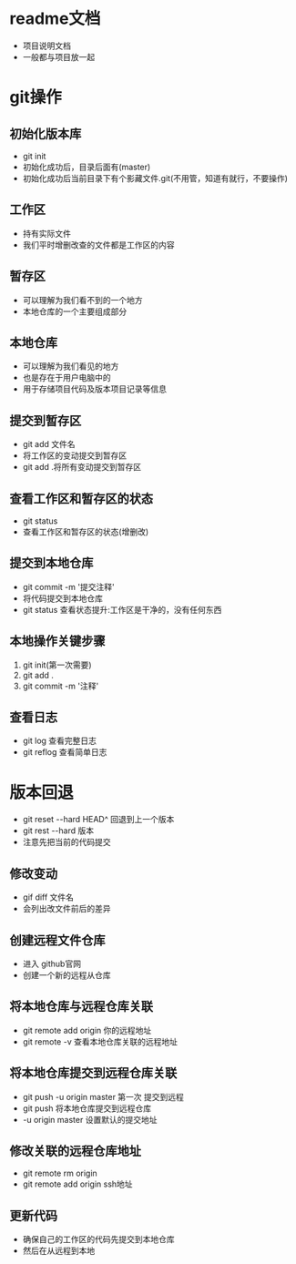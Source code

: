 # readme文档
- 项目说明文档
- 一般都与项目放一起

# git操作

## 初始化版本库
- git init
- 初始化成功后，目录后面有(master)
- 初始化成功后当前目录下有个影藏文件.git(不用管，知道有就行，不要操作)

## 工作区
- 持有实际文件
- 我们平时增删改查的文件都是工作区的内容

## 暂存区

- 可以理解为我们看不到的一个地方
- 本地仓库的一个主要组成部分

## 本地仓库
- 可以理解为我们看见的地方
- 也是存在于用户电脑中的
- 用于存储项目代码及版本项目记录等信息

## 提交到暂存区
- git add 文件名
- 将工作区的变动提交到暂存区
- git add .将所有变动提交到暂存区

## 查看工作区和暂存区的状态
- git status
- 查看工作区和暂存区的状态(增删改)

## 提交到本地仓库
- git commit -m '提交注释'
- 将代码提交到本地仓库
- git status 查看状态提升:工作区是干净的，没有任何东西

## 本地操作关键步骤
1. git init(第一次需要)
2. git add .
3. git commit -m '注释'

## 查看日志
- git log 查看完整日志
- git reflog 查看简单日志

# 版本回退
- git reset --hard HEAD^ 回退到上一个版本
- git rest --hard 版本
- 注意先把当前的代码提交

## 修改变动
- gif diff 文件名
- 会列出改文件前后的差异

## 创建远程文件仓库
- 进入 github官网
- 创建一个新的远程从仓库

## 将本地仓库与远程仓库关联
- git remote add origin 你的远程地址
- git remote -v 查看本地仓库关联的远程地址

## 将本地仓库提交到远程仓库关联
- git push -u origin master 第一次 提交到远程
- git push 将本地仓库提交到远程仓库
- -u origin master 设置默认的提交地址

## 修改关联的远程仓库地址
- git remote rm origin
- git remote add origin ssh地址

## 更新代码
- 确保自己的工作区的代码先提交到本地仓库
- 然后在从远程到本地